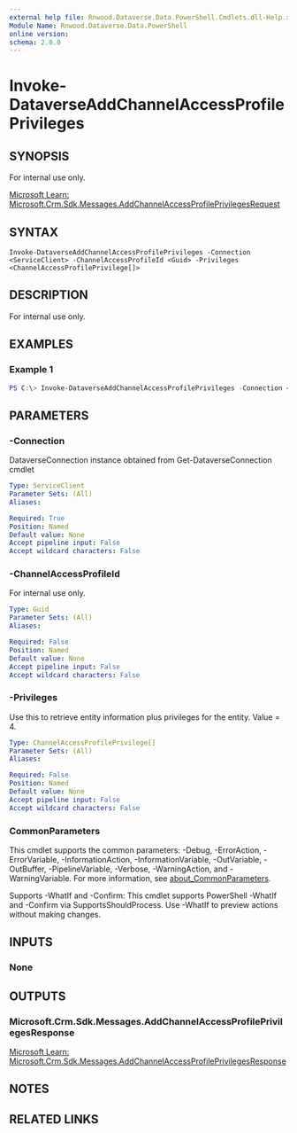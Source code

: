 ```yaml
---
external help file: Rnwood.Dataverse.Data.PowerShell.Cmdlets.dll-Help.xml
Module Name: Rnwood.Dataverse.Data.PowerShell
online version:
schema: 2.0.0
---
```


# Invoke-DataverseAddChannelAccessProfilePrivileges

## SYNOPSIS
For internal use only.

[Microsoft Learn: Microsoft.Crm.Sdk.Messages.AddChannelAccessProfilePrivilegesRequest](https://learn.microsoft.com/dotnet/api/Microsoft.Crm.Sdk.Messages.AddChannelAccessProfilePrivilegesRequest)

## SYNTAX

```
Invoke-DataverseAddChannelAccessProfilePrivileges -Connection <ServiceClient> -ChannelAccessProfileId <Guid> -Privileges <ChannelAccessProfilePrivilege[]>
```

## DESCRIPTION
For internal use only.

## EXAMPLES

### Example 1
```powershell
PS C:\> Invoke-DataverseAddChannelAccessProfilePrivileges -Connection <ServiceClient> -ChannelAccessProfileId <Guid> -Privileges <ChannelAccessProfilePrivilege[]>
```

## PARAMETERS

### -Connection
DataverseConnection instance obtained from Get-DataverseConnection cmdlet

```yaml
Type: ServiceClient
Parameter Sets: (All)
Aliases:

Required: True
Position: Named
Default value: None
Accept pipeline input: False
Accept wildcard characters: False
```

### -ChannelAccessProfileId
For internal use only.

```yaml
Type: Guid
Parameter Sets: (All)
Aliases:

Required: False
Position: Named
Default value: None
Accept pipeline input: False
Accept wildcard characters: False
```

### -Privileges
Use this to retrieve entity information plus privileges for the entity. Value = 4.

```yaml
Type: ChannelAccessProfilePrivilege[]
Parameter Sets: (All)
Aliases:

Required: False
Position: Named
Default value: None
Accept pipeline input: False
Accept wildcard characters: False
```

### CommonParameters
This cmdlet supports the common parameters: -Debug, -ErrorAction, -ErrorVariable, -InformationAction, -InformationVariable, -OutVariable, -OutBuffer, -PipelineVariable, -Verbose, -WarningAction, and -WarningVariable. For more information, see [about_CommonParameters](http://go.microsoft.com/fwlink/?LinkID=113216).

Supports -WhatIf and -Confirm: This cmdlet supports PowerShell -WhatIf and -Confirm via SupportsShouldProcess. Use -WhatIf to preview actions without making changes.

## INPUTS

### None
## OUTPUTS

### Microsoft.Crm.Sdk.Messages.AddChannelAccessProfilePrivilegesResponse
[Microsoft Learn: Microsoft.Crm.Sdk.Messages.AddChannelAccessProfilePrivilegesResponse](https://learn.microsoft.com/dotnet/api/Microsoft.Crm.Sdk.Messages.AddChannelAccessProfilePrivilegesResponse)
## NOTES

## RELATED LINKS
